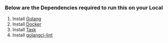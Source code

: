 
### Below are the Dependencies required to run this on your Local ###

1. Install [Golang](https://go.dev/doc/install)
2. Install [Docker](https://docs.docker.com/get-docker/)
3. Install [Task](https://taskfile.dev/installation/)
4. Install [golangci-lint](https://golangci-lint.run/usage/install/)

